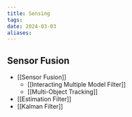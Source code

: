 ```yaml
---
title: Sensing
tags: 
date: 2024-03-03
aliases:
---
```

## Sensor Fusion
- [[Sensor Fusion]]
	- [[Interacting Multiple Model Filter]]
	- [[Multi-Object Tracking]]
- [[Estimation Filter]]
- [[Kalman Filter]]